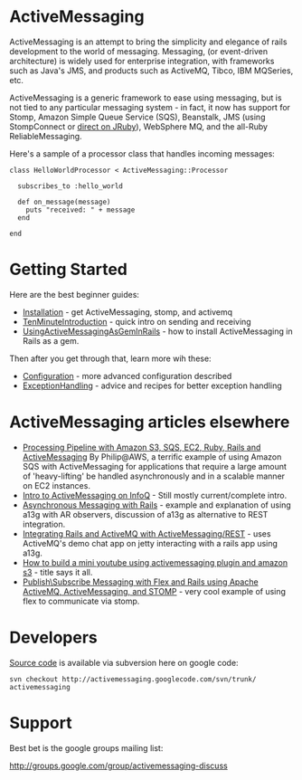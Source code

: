 # ActiveMessaging #

ActiveMessaging is an attempt to bring the simplicity and elegance of rails development to the world of messaging. Messaging, (or event-driven architecture) is widely used for enterprise integration, with frameworks such as Java's JMS, and products such as ActiveMQ, Tibco, IBM MQSeries, etc.

ActiveMessaging is a generic framework to ease using messaging, but is not tied to any particular messaging system - in fact, it now has support for Stomp, Amazon Simple Queue Service (SQS), Beanstalk, JMS (using StompConnect or [direct on JRuby](JMSWithJRuby.md)), WebSphere MQ, and the all-Ruby ReliableMessaging.

Here's a sample of a processor class that handles incoming messages:
```
class HelloWorldProcessor < ActiveMessaging::Processor
  
  subscribes_to :hello_world
  
  def on_message(message)
    puts "received: " + message
  end
  
end
```

# Getting Started #

Here are the best beginner guides:
  * [Installation](Installation.md) - get ActiveMessaging, stomp, and activemq
  * [TenMinuteIntroduction](TenMinuteIntroduction.md) - quick intro on sending and receiving
  * [UsingActiveMessagingAsGemInRails](UsingActiveMessagingAsGemInRails.md) - how to install ActiveMessaging in Rails as a gem.

Then after you get through that, learn more wih these:
  * [Configuration](Configuration.md) - more advanced configuration described
  * [ExceptionHandling](ExceptionHandling.md) - advice and recipes for better exception handling


# ActiveMessaging articles elsewhere #
  * [Processing Pipeline with Amazon S3, SQS, EC2, Ruby, Rails and ActiveMessaging](http://developer.amazonwebservices.com/connect/entry.jspa?externalID=1151) By Philip@AWS, a terrific example of using Amazon SQS with ActiveMessaging for applications that require a large amount of 'heavy-lifting' be handled asynchronously and in a scalable manner on EC2 instances.
  * [Intro to ActiveMessaging on InfoQ](http://www.infoq.com/articles/intro-active-messaging-rails) - Still mostly current/complete intro.
  * [Asynchronous Messaging with Rails](http://beechbonanza.blogspot.com/2007/06/asynchronous-messaging-with-rails.html) - example and explanation of using a13g with AR observers, discussion of a13g as alternative to REST integration.
  * [Integrating Rails and ActiveMQ with ActiveMessaging/REST](http://notdennisbyrne.blogspot.com/2007/06/integrating-rails-and-activemq-with.html) - uses ActiveMQ's demo chat app on jetty interacting with a rails app using a13g.
  * [How to build a mini youtube using activemessaging plugin and amazon s3](http://blog.snowonrails.com/articles/2007/05/31/how-to-build-a-mini-youtube-using-activemessaging-plugin-and-amazon-s3) - title says it all.
  * [Publish\Subscribe Messaging with Flex and Rails using Apache ActiveMQ, ActiveMessaging, and STOMP](http://flexonrails.net/?p=83) - very cool example of using flex to communicate via stomp.

# Developers #

[Source code](http://code.google.com/p/activemessaging/source) is available via subversion here on google code:

```
svn checkout http://activemessaging.googlecode.com/svn/trunk/ activemessaging
```

# Support #

Best bet is the google groups mailing list:

http://groups.google.com/group/activemessaging-discuss